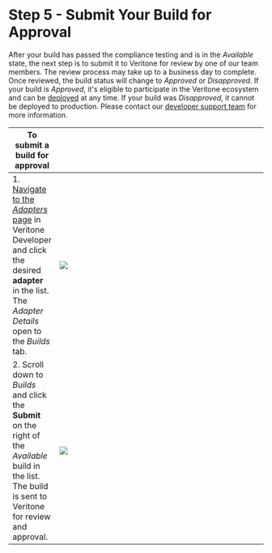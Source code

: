 # Step 5 - Submit Your Build for Approval

After your build has passed the compliance testing and is in the *Available* state, the next step is to submit it to Veritone for review by one of our team members. The review process may take up to a business day to complete. Once reviewed, the build status will change to *Approved* or *Disapproved*. If your build is *Approved*, it's eligible to participate in the Veritone ecosystem and can be [deployed](/developer/engines/quick-start/step-6-deploy-engine) at any time. If your build was *Disapproved*, it cannot be deployed to production. Please contact our [developer support team](mailto:devsupport@veritone.com) for more information.

|**To submit a build for approval**| |
|--------|------|
|1.[ Navigate to the *Adapters* page](/developer/engines/step-1-create-an-engine) in Veritone Developer and click the desired **adapter** in the list. The *Adapter Details* open to the *Builds* tab.| <div style="width: 500px">![](VDA-Navigate-to-Builds.png)</div> |
|2. Scroll down to *Builds* and click the **Submit** on the right of the *Available* build in the list. The build is sent to Veritone for review and approval.| <div style="width: 500px">![](VDA-Submit-a-Build.png)</div> |

